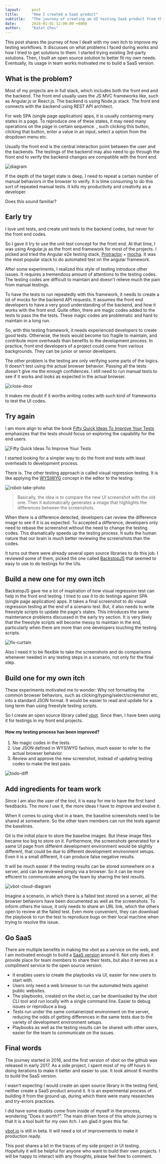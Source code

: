 ```yaml
---
layout:     post
title:      "How I created a SaaS product"
subtitle:   "The journey of creating an UI testing SaaS product from the ground up"
date:       2018-01-01 12:00:00 +0800
author:     "Katat Choi"
---
```


This post shares the journey of how I dealt with my own itch to improve my testing workflows. It discusses on what problems I faced during works and how I tried to get solutions to them. I started trying existing 3rd-party solutions. Then, I built an open source solution to better fit my own needs. Eventually,  its usage in team works motivated me to build a SaaS version.

## What is the problem?
Most of my projects are in full stack, which includes both the front end and the backend. The front end usually uses the JS MVC frameworks like, such as Angular.js or React.js. The backend is using Node.js stack. The front end connects with the backend using REST API architect.

For web SPA (single page application) apps, it is usually containing many states in a page. To reproduce one of these states, it may need many operations on the page in certain sequence. , such clicking this button, clicking that button, enter a value in an input, select a option from the dropdown menu etc.

Usually the front end is the central interaction point between the user and the backends. The testings of the backend may also need to go through the front end to verify the backend changes are compatible with the front end.

![diagram](/img/central-interaction-diagram.png)

If the depth of the target state is deep, I need to repeat a certain number of manual behaviors in the browser to verify. It is time consuming to do this sort of repeated manual tests. It kills my productivity and creativity as a developer.

Does this sound familiar?

## Early try
I love unit tests, and create unit tests to the backend codes, but never for the front end codes.

So I gave it try to use the unit test concept for the front end. At that time, I was using Angular.js as the front end framework for most of the projects. I picked and tried the Angular e2e testing stack, [Protractor](https://github.com/angular/protractor) + [mocha](https://mochajs.org/
). It was the most popular stack to do automated test on the angular framework.

After some experiments, I realized this style of testing introduce other issues. It requires a tremendous amount of attentions to the testing codes. The testing codes are difficult to maintain and doesn't relieve much the pain from manual testings.

To have the tests to run repeatedly with this framework, it needs to create a lot of mocks for the backend API requests. It assumes the front end developers to have a very good understanding of the backend, and how it works with the front end. Quite often, there are magic codes added to the tests to pass the the tests. These magic codes are problematic and hard to maintain in a long run.

So, with this testing framework, it needs experienced developers to create good tests. Otherwise, the tests would become too fragile to maintain, and contribute more overheads than benefits to the development process. In practice, front end developers of a project could come from various backgrounds. They can be junior or senior developers.

The other problem is the testing are only verifying some parts of the logics. It doesn't test using the actual browser behavior. Passing all the tests doesn't give me the enough confidences. I still need to run manual tests to see if it works and looks as expected in the actual browser.

![close-door](/img/close-door.gif)

It makes me doubt if it worths writing codes with such kind of frameworks to test the UI codes.

## Try again
I am more align to what the book [Fifty Quick Ideas To Improve Your Tests](https://www.amazon.com/Fifty-Quick-Ideas-Improve-Tests-ebook/dp/B00XVFFK7E/ref=sr_1_1?ie=UTF8&qid=1514258592&sr=8-1&keywords=fifty+ideas+of+testing) emphasizes that the tests should focus on exploring the capability for the end users.

![Fifty Quick Ideas To Improve Your Tests](https://images-na.ssl-images-amazon.com/images/I/51DlCCMPOoL._SX260_.jpg)

I started looking for a simpler way to do the front end tests with  least overheads to development process.

There is. The other testing approach is called visual regression testing. It is like applying the [WYSIWYG](https://en.wikipedia.org/wiki/WYSIWYG) concept in the editor to the testing.

![robot-take-photo](/img/robot-take-photo.jpg)

> Basically, the idea is to compare the new UI screenshot with the old one. Then it automatically generates a image that highlights the differences between the screenshots.

When there is a difference detected, developers can review the difference image to see if it is as expected. To accepted a difference, developers only need to rebase the screenshot without the need to change the testing codes. This dramatically speeds up the testing process. It suits the human nature that our brain is much better reviewing the screenshots than the codes.

It turns out there were already several open source libraries to do this job. I reviewed some of them, picked the one called [BackstopJS](https://github.com/garris/BackstopJS) that seemed to easy to use to do testings for the UIs.

## Build a new one for my own itch
BackstopJS gave me a lot of inspiration of how visual regression test can help in the front end testing. I tried to use it to do testings against SPA (single page application) apps. It takes a final screenshot to do visual regression testing at the end of a scenario test. But, it also needs to write freestyle scripts to update the page's states. This introduces the same maintenance problems discussed in the early try section. It is very likely that the freestyle scripts will become messy to maintain in the end, particularly when there are more than one developers touching the testing scripts.

![fix-curtain](/img/fix-curtain.gif)

Also I need it to be flexible to take the screenshots and do comparisons whenever needed in any testing steps in a scenario, not only for the final step.


## Build one for my own itch
These experiments motivated me to wonder:
Why not formatting the common browser behaviors, such as clicking/typing/select/screenshot etc, into a standard JSON format. It would be easier to read and update for a long term than using freestyle testing scripts.

So I create an open source library called [vbot](https://github.com/katat/vbot). Since then, I have been using it for testings in my front end projects.

#### How my testing process has been improved?
1. No magic codes in the tests.
2. Use JSON defined in WYSIWYG fashion, much easier to refer to the actual browser behavior.
3. Review and approve the new screenshot, instead of updating testing codes to make the test pass.

![todo-diff](/img/todo-diff.png)

## Add ingredients for team work
Since I am also the user of the tool, it is easy for me to have the first hand feedbacks. The more I use it, the more ideas I have to improve and evolve it.

When it comes to using vbot in a team, the baseline screenshots need to be shared at somewhere. So the other team members can run the tests against the baselines.

Git is the initial place to store the baseline images. But these image files became too big to store on it. Furthermore, the screenshots generated for a same UI page from different development environment would be slightly different, that could be due to different development environment setups. Even it is a small different, it can produce false negative results.

It will be much easier if the testing results can be stored somewhere on a server, and can be reviewed simply via a browser. So it can be more efficient to communicate among the team by sharing the test results.

![vbot-cloud-diagram](/img/vbot-web-cloud.png)

Imagine a scenario, in which there is a failed test stored on a server, all the browser behaviors have been documented as well as the screenshots. To inform others the issue, it only needs to share an URL link, which the others open to review at the failed test. Even more convenient, they can download the playbook to run the test to reproduce bugs on their local machine when trying to resolve the issue.

## Go SaaS
There are multiple benefits in making the vbot as a service on the web, and I am motivated enough to build a [SaaS version](https://vbot.io) around it. Not only does it provide place for team members to share their tests, but also it serves as a compliment service to the open source version:

- It enables users to create the playbooks via UI, easier for new users to start with.
- Users only need a web browser to run the automated tests against public websites.
- The playbooks, created on the vbot.io, can be downloaded by the vbot CLI tool and run locally with a single command line. Easier to debug issues or reproduce a bug.
- Tests run under the same containerized environment on the server, reducing the odds of getting differences in the same tests due to the variety of development environment setups.
- Playbooks as well as the testing results can be shared with other users, easier for the team to communicate on the issues.

## Final words
The journey started in 2016, and the first version of vbot on the github was released in early 2017.  As a side project, I spent most of my off hours in doing iterations to make it better and easier to use. It took almost 6 months to build the SaaS version.

I wasn't expecting I would create an open source library in the testing field, neither create a SaaS product around it. It is an experimental process of building it from the ground up, during which there were many researches and try-errors practices.

I did have some doubts come from inside of myself in the process, wondering "Does it worth?". The main driven force of this whole journey is that it is a tool built for my own itch. I am glad it goes this far.

[vbot.io](https://vbot.io) is still in beta. It will need a lot of improvements to make it production ready.

This post shares a bit in the traces of my side project in UI testing. Hopefully it will be helpful for anyone who want to build their own projects. I will be happy to interact with any thoughts, please feel free to comment.
